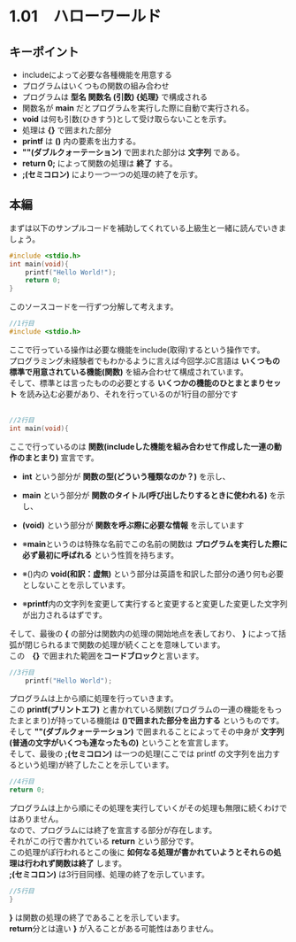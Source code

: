 <br><br>

# 1.01　ハローワールド

## キーポイント
- includeによって必要な各種機能を用意する
- プログラムはいくつもの関数の組み合わせ
- プログラムは **型名 関数名 (引数) {処理}** で構成される
- 関数名が **main** だとプログラムを実行した際に自動で実行される。
- **void** は何も引数(ひきすう)として受け取らないことを示す。
- 処理は **{}** で囲まれた部分
- **printf** は **()** 内の要素を出力する。
- **""(ダブルクォーテーション)** で囲まれた部分は **文字列** である。
- **return 0;** によって関数の処理は **終了** する。
- **;(セミコロン)** により一つ一つの処理の終了を示す。


## 本編
まずは以下のサンプルコードを補助してくれている上級生と一緒に読んでいきましょう。
```c
#include <stdio.h>
int main(void){
    printf("Hello World!");
    return 0;
}
```
このソースコードを一行ずつ分解して考えます。
```c
//1行目
#include <stdio.h>
```
ここで行っている操作は必要な機能をinclude(取得)するという操作です。<br>
プログラミング未経験者でもわかるように言えば今回学ぶC言語は **いくつもの標準で用意されている機能(関数)** を組み合わせて構成されています。<br>
そして、標準とは言ったものの必要とする **いくつかの機能のひとまとまりセット** を読み込む必要があり、それを行っているのが1行目の部分です<br><br>

```c
//2行目
int main(void){
```

ここで行っているのは **関数(includeした機能を組み合わせて作成した一連の動作のまとまり)** 宣言です。<br>
- **int** という部分が **関数の型(どういう種類なのか？)** を示し、<br>
- **main** という部分が **関数のタイトル(呼び出したりするときに使われる)** を示し、<br>
- **(void)** という部分が **関数を呼ぶ際に必要な情報** を示しています<br>

- ※**main**というのは特殊な名前でこの名前の関数は **プログラムを実行した際に必ず最初に呼ばれる** という性質を持ちます。
- ※()内の **void(和訳：虚無)** という部分は英語を和訳した部分の通り何も必要としないことを示しています。
- ※**printf**内の文字列を変更して実行すると変更すると変更した変更した文字列が出力されるはずです。

そして、最後の **{** の部分は関数内の処理の開始地点を表しており、 **}** によって括弧が閉じられるまで関数の処理が続くことを意味しています。<br>
この　**{}** で囲まれた範囲を**コードブロック**と言います。

```C
//3行目
    printf("Hello World");
```

プログラムは上から順に処理を行っていきます。<br>
この **printf(プリントエフ)** と書かれている関数(プログラムの一連の機能をもったまとまり)が持っている機能は **()で囲まれた部分を出力する** というものです。<br>
そして **""(ダブルクォーテーション)** で囲まれることによってその中身が **文字列(普通の文字がいくつも連なったもの)** ということを宣言します。<br>
そして、最後の **;(セミコロン)** は一つの処理(ここでは printf の文字列を出力するという処理)が終了したことを示しています。

```c
//4行目
return 0;
```
プログラムは上から順にその処理を実行していくがその処理も無限に続くわけではありません。<br>
なので、プログラムには終了を宣言する部分が存在します。<br>
それがこの行で書かれている **return** という部分です。<br>
この処理がぽ行われるとこの後に **如何なる処理が書かれていようとそれらの処理は行われず関数は終了** します。<br>
**;(セミコロン)** は3行目同様、処理の終了を示しています。
```c
//5行目
}
```
**}** は関数の処理の終了であることを示しています。<br>
**return**分とは違い **}** が入ることがある可能性はありません。